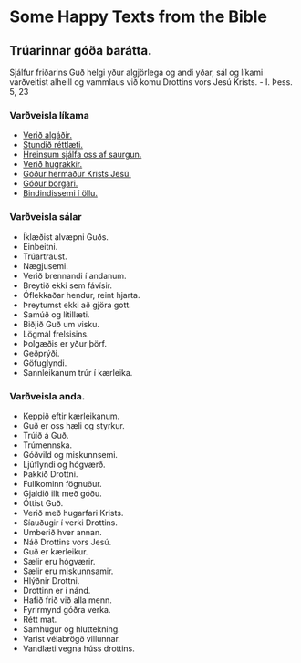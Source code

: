 # Some Happy Texts from the Bible

## Trúarinnar góða barátta.
Sjálfur friðarins Guð helgi yður algjörlega og andi yðar, sál og líkami varðveitist alheill og vammlaus við komu Drottins vors Jesú Krists. - I. Þess. 5, 23

### Varðveisla líkama
* [Verið algáðir.](https://www.biblegateway.com/passage/?version=NIV&search=Ephesians%204:32)
* [Stundið réttlæti.](https://www.biblegateway.com/passage/?version=NIV&search=Ephesians%204:32)
* [Hreinsum sjálfa oss af saurgun.](https://www.biblegateway.com/passage/?version=NIV&search=Ephesians%204:32)
* [Verið hugrakkir.](https://www.biblegateway.com/passage/?version=NIV&search=Ephesians%204:32)
* [Góður hermaður Krists Jesú.](https://www.biblegateway.com/passage/?version=NIV&search=Ephesians%204:32)
* [Góður borgari.](https://www.biblegateway.com/passage/?version=NIV&search=Ephesians%204:32)
* [Bindindissemi í öllu.](https://www.biblegateway.com/passage/?version=NIV&search=Ephesians%204:32)

### Varðveisla sálar

* Íklæðist alvæpni Guðs.
* Einbeitni.
* Trúartraust.
* Nægjusemi.
* Verið brennandi í andanum.
* Breytið ekki sem fávísir.
* Óflekkaðar hendur, reint hjarta.
* Þreytumst ekki að gjöra gott.
* Samúð og lítillæti.
* Biðjið Guð um visku.
* Lögmál frelsisins.
* Þolgæðis er yður þörf.
* Geðprýði.
* Göfuglyndi.
* Sannleikanum trúr í kærleika.

### Varðveisla anda.
* Keppið eftir kærleikanum.
* Guð er oss hæli og styrkur.
* Trúið á Guð.
* Trúmennska.
* Góðvild og miskunnsemi.
* Ljúflyndi og hógværð.
* Þakkið Drottni.
* Fullkominn fögnuður.
* Gjaldið illt með góðu.
* Óttist Guð.
* Verið með hugarfari Krists.
* Síauðugir í verki Drottins.
* Umberið hver annan.
* Náð Drottins vors Jesú.
* Guð er kærleikur.
* Sælir eru hógværir.
* Sælir eru miskunnsamir.
* Hlýðnir Drottni.
* Drottinn er í nánd.
* Hafið frið við alla menn.
* Fyrirmynd góðra verka.
* Rétt mat.
* Samhugur og hluttekning.
* Varist vélabrögð villunnar.
* Vandlæti vegna húss drottins.
